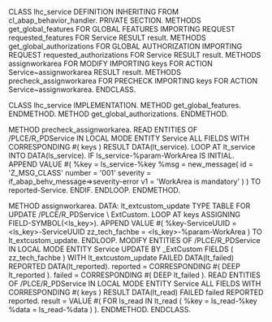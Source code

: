 CLASS lhc_service DEFINITION INHERITING FROM cl_abap_behavior_handler.
  PRIVATE SECTION.
    METHODS get_global_features FOR GLOBAL FEATURES
      IMPORTING REQUEST requested_features FOR Service RESULT result.
    METHODS get_global_authorizations FOR GLOBAL AUTHORIZATION
      IMPORTING REQUEST requested_authorizations FOR Service RESULT result.
    METHODS assignworkarea FOR MODIFY
      IMPORTING keys FOR ACTION Service~assignworkarea RESULT result.
    METHODS precheck_assignworkarea FOR PRECHECK
      IMPORTING keys FOR ACTION Service~assignworkarea.
ENDCLASS.

CLASS lhc_service IMPLEMENTATION.
  METHOD get_global_features. ENDMETHOD.
  METHOD get_global_authorizations. ENDMETHOD.

  METHOD precheck_assignworkarea.
    READ ENTITIES OF /PLCE/R_PDService IN LOCAL MODE
      ENTITY Service
        ALL FIELDS WITH CORRESPONDING #( keys )
      RESULT DATA(lt_service).
    LOOP AT lt_service INTO DATA(ls_service).
      IF ls_service-%param-WorkArea IS INITIAL.
        APPEND VALUE #( %key = ls_service-%key
                        %msg = new_message( id = 'Z_MSG_CLASS' number = '001' severity = if_abap_behv_message=>severity-error
                                            v1 = 'WorkArea is mandatory' ) )
               TO reported-Service.
      ENDIF.
    ENDLOOP.
  ENDMETHOD.

  METHOD assignworkarea.
    DATA: lt_extcustom_update TYPE TABLE FOR UPDATE /PLCE/R_PDService \\ ExtCustom.
    LOOP AT keys ASSIGNING FIELD-SYMBOL(<ls_key>).
      APPEND VALUE #( %key-ServiceUUID = <ls_key>-ServiceUUID
                      zz_tech_fachbe = <ls_key>-%param-WorkArea )
             TO lt_extcustom_update.
    ENDLOOP.
    MODIFY ENTITIES OF /PLCE/R_PDService IN LOCAL MODE
      ENTITY Service
        UPDATE BY \_ExtCustom
        FIELDS ( zz_tech_fachbe )
        WITH lt_extcustom_update
      FAILED DATA(lt_failed)
      REPORTED DATA(lt_reported).
    reported = CORRESPONDING #( DEEP lt_reported ).
    failed   = CORRESPONDING #( DEEP lt_failed ).
    READ ENTITIES OF /PLCE/R_PDService IN LOCAL MODE
      ENTITY Service
        ALL FIELDS WITH CORRESPONDING #( keys )
      RESULT DATA(lt_read)
      FAILED failed
      REPORTED reported.
    result = VALUE #( FOR ls_read IN lt_read
                      ( %key = ls_read-%key
                        %data = ls_read-%data ) ).
  ENDMETHOD.
ENDCLASS.
